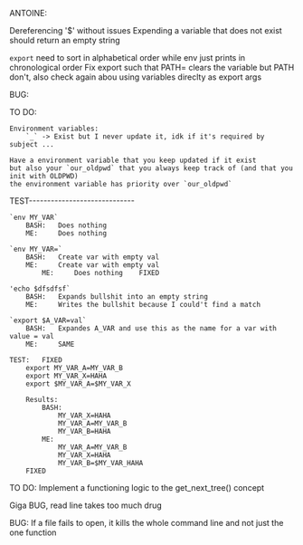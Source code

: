ANTOINE:

Dereferencing '$' without issues
Expending a variable that does not exist should return an empty string

`export` need to sort in alphabetical order while env just prints in chronological order
Fix export such that PATH= clears the variable but PATH don't, also check again abou using variables direclty as export args

BUG:

TO DO:

	Environment variables:
		`_` -> Exist but I never update it, idk if it's required by subject ...

	Have a environment variable that you keep updated if it exist
	but also your `our_oldpwd` that you always keep track of (and that you init with OLDPWD)
	the environment variable has priority over `our_oldpwd`


TEST-----------------------------

	`env MY_VAR`
		BASH:	Does nothing
		ME:		Does nothing

	`env MY_VAR=`
		BASH:	Create var with empty val
		ME:		Create var with empty val
			ME:		Does nothing	FIXED

	'echo $dfsdfsf`
		BASH:	Expands bullshit into an empty string
		ME:		Writes the bullshit because I could't find a match

	`export $A_VAR=val`
		BASH:	Expandes A_VAR and use this as the name for a var with value = val
		ME:		SAME

	TEST:	FIXED
		export MY_VAR_A=MY_VAR_B
		export MY_VAR_X=HAHA
		export $MY_VAR_A=$MY_VAR_X

		Results:
			BASH:
				MY_VAR_X=HAHA
				MY_VAR_A=MY_VAR_B
				MY_VAR_B=HAHA
			ME:
				MY_VAR_A=MY_VAR_B
				MY_VAR_X=HAHA
				MY_VAR_B=$MY_VAR_HAHA
		FIXED

TO DO:
	Implement a functioning logic to the get_next_tree() concept


Giga BUG, read line takes too much drug



BUG:
	If a file fails to open, it kills the whole command line and not just the one function